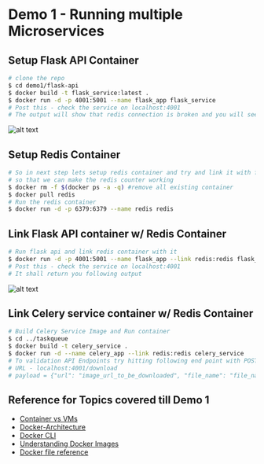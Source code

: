 # Demo 1 - Running multiple Microservices

## Setup Flask API Container

```sh
# clone the repo
$ cd demo1/flask-api
$ docker build -t flask_service:latest .
$ docker run -d -p 4001:5001 --name flask_app flask_service
# Post this - check the service on localhost:4001
# The output will show that redis connection is broken and you will see following error message -
```
![alt text](https://github.com/inovizz/containarized-development/blob/master/woredis%20(1).png)<br>

## Setup Redis Container

```sh
# So in next step lets setup redis container and try and link it with flask_api container
# so that we can make the redis counter working
$ docker rm -f $(docker ps -a -q) #remove all existing container
$ docker pull redis
# Run the redis container
$ docker run -d -p 6379:6379 --name redis redis
```

## Link Flask API container w/ Redis Container

```sh
# Run flask api and link redis container with it
$ docker run -d -p 4001:5001 --name flask_app --link redis:redis flask_service
# Post this - check the service on localhost:4001
# It shall return you following output
```
![alt text](https://github.com/inovizz/containarized-development/blob/master/wredis.png)<br>


## Link Celery service container w/ Redis Container

```sh
# Build Celery Service Image and Run container
$ cd ../taskqueue
$ docker build -t celery_service .
$ docker run -d --name celery_app --link redis:redis celery_service
# To validation API Endpoints try hitting following end point with POST request and send payload
# URL - localhost:4001/download
# payload = {"url": "image_url_to_be_downloaded", "file_name": "file_name"}
```

## Reference for Topics covered till Demo 1

* [Container vs VMs](https://www.youtube.com/watch?v=98ZNU1KqJfc)
* [Docker-Architecture](https://docs.docker.com/engine/docker-overview/)
* [Docker CLI](https://docs.docker.com/engine/reference/commandline/cli/)
* [Understanding Docker Images](https://docs.docker.com/v17.09/engine/userguide/storagedriver/imagesandcontainers/#images-and-layers)
* [Docker file reference](https://docs.docker.com/engine/reference/builder/)
